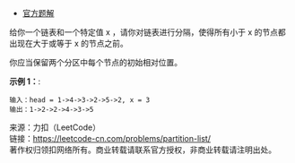 * [官方题解](https://leetcode-cn.com/problems/partition-list/solution/fen-ge-lian-biao-by-leetcode-solution-7ade/)

给你一个链表和一个特定值 x ，请你对链表进行分隔，使得所有小于 x 的节点都出现在大于或等于 x 的节点之前。

你应当保留两个分区中每个节点的初始相对位置。

**示例 1：**:<br>
```
输入：head = 1->4->3->2->5->2, x = 3
输出：1->2->2->4->3->5
```

来源：力扣（LeetCode）<br>
链接：https://leetcode-cn.com/problems/partition-list/<br>
著作权归领扣网络所有。商业转载请联系官方授权，非商业转载请注明出处。<br>